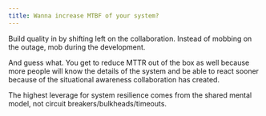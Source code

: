 ```yaml
---
title: Wanna increase MTBF of your system?
---
```


Build quality in by shifting left on the collaboration. Instead of mobbing on the outage, mob during the development.

And guess what. You get to reduce MTTR out of the box as well because more people will know the details of the system and be able to react sooner because of the situational awareness collaboration has created.

The highest leverage for system resilience comes from the shared mental model, not circuit breakers/bulkheads/timeouts.
